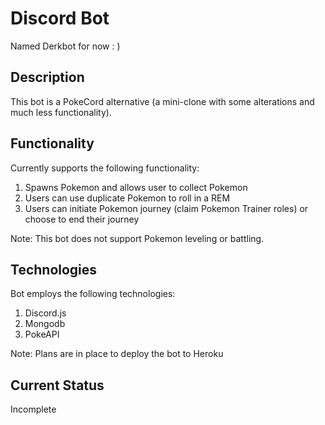 # Discord Bot
Named Derkbot for now : )

## Description
This bot is a PokeCord alternative (a mini-clone with some alterations and much less functionality).

## Functionality
Currently supports the following functionality:
1) Spawns Pokemon and allows user to collect Pokemon
2) Users can use duplicate Pokemon to roll in a REM
3) Users can initiate Pokemon journey (claim Pokemon Trainer roles) or choose to end their journey

Note: This bot does not support Pokemon leveling or battling.

## Technologies
Bot employs the following technologies:
1) Discord.js
2) Mongodb
3) PokeAPI

Note: Plans are in place to deploy the bot to Heroku

## Current Status
Incomplete
